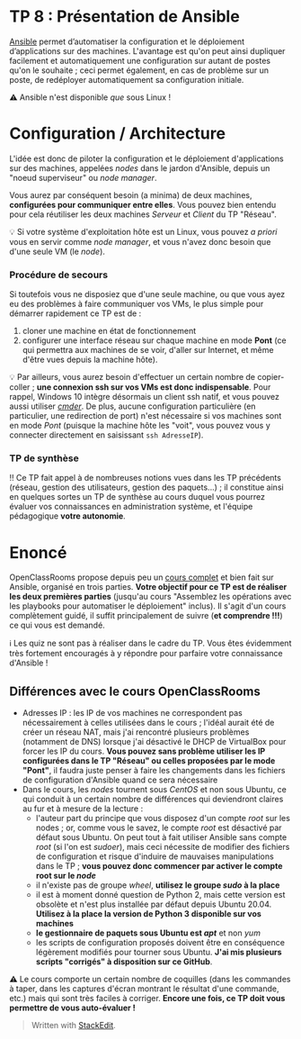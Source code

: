 # TP 8 : Présentation de Ansible
[Ansible](https://www.ansible.com/) permet d’automatiser la configuration et le déploiement d’applications sur des machines. L'avantage est qu'on peut ainsi dupliquer facilement et automatiquement une configuration sur autant de postes qu'on le souhaite ; ceci permet également, en cas de problème sur un poste, de redéployer automatiquement sa configuration initiale.

:warning: Ansible n'est disponible *que* sous Linux !

# Configuration / Architecture
L'idée est donc de piloter la configuration et le déploiement d'applications sur des machines, appelées *nodes* dans le jardon d'Ansible, depuis un "noeud superviseur" ou *node manager*.

Vous aurez par conséquent besoin (a minima) de deux machines, **configurées pour communiquer entre elles**. Vous pouvez bien entendu pour cela réutiliser les deux machines *Serveur* et *Client* du TP "Réseau".

:bulb: Si votre système d'exploitation hôte est un Linux, vous pouvez *a priori* vous en servir comme *node manager*, et vous n'avez donc besoin que d'une seule VM (le *node*). 

### Procédure de secours
Si toutefois vous ne disposiez que d'une seule machine, ou que vous ayez eu des problèmes à faire communiquer vos VMs, le plus simple pour démarrer rapidement ce TP est de :

 1. cloner une machine en état de fonctionnement
 2. configurer une interface réseau sur chaque machine en mode **Pont** (ce qui permettra aux machines de se voir, d'aller sur Internet, et même d'être vues depuis la machine hôte).

:bulb: Par ailleurs, vous aurez besoin d'effectuer un certain nombre de copier-coller ; **une connexion ssh sur vos VMs est donc indispensable**. Pour rappel, Windows 10 intègre désormais un client ssh natif, et vous pouvez aussi utiliser *[cmder](http://cmder.net/)*. De plus, aucune configuration particulière (en particulier, une redirection de port) n'est nécessaire si vos machines sont en mode *Pont* (puisque la machine hôte les "voit", vous pouvez vous y connecter directement en saisissant `ssh AdresseIP`).

### TP de synthèse
:bangbang: Ce TP fait appel à de nombreuses notions vues dans les TP précédents (réseau, gestion des utilisateurs, gestion des paquets...) ; il constitue ainsi en quelques sortes un TP de synthèse au cours duquel vous pourrez évaluer vos connaissances en administration système, et l'équipe pédagogique **votre autonomie**.

# Enoncé
OpenClassRooms propose depuis peu un [cours complet](https://openclassrooms.com/fr/courses/2035796-utilisez-ansible-pour-automatiser-vos-taches-de-configuration) et bien fait sur Ansible, organisé en trois parties. **Votre objectif pour ce TP est de réaliser les deux premières parties** (jusqu'au cours "Assemblez les opérations avec les playbooks pour automatiser le déploiement" inclus). Il s'agit d'un cours complètement guidé, il suffit principalement de suivre (**et comprendre !!!**) ce qui vous est demandé.

:information_source: Les quiz ne sont pas à réaliser dans le cadre du TP. Vous êtes évidemment très fortement encouragés à y répondre pour parfaire votre connaissance d'Ansible !

## Différences avec le cours OpenClassRooms

 - Adresses IP : les IP de vos machines ne correspondent pas nécessairement à celles utilisées dans le cours ; l'idéal aurait été de créer un réseau NAT, mais j'ai rencontré plusieurs problèmes (notamment de DNS) lorsque j'ai désactivé le DHCP de VirtualBox pour forcer les IP du cours. **Vous pouvez sans problème utiliser les IP configurées dans le TP "Réseau" ou celles proposées par le mode "Pont"**, il faudra juste penser à faire les changements dans les fichiers de configuration d'Ansible quand ce sera nécessaire
 - Dans le cours, les *nodes* tournent sous *CentOS* et non sous Ubuntu, ce qui conduit à un certain nombre de différences qui deviendront claires au fur et à mesure de la lecture :
   - l'auteur part du principe que vous disposez d'un compte *root* sur les nodes ; or, comme vous le savez, le compte *root* est désactivé par défaut sous Ubuntu. On peut tout à fait utiliser Ansible sans compte *root* (si l'on est *sudoer*), mais ceci nécessite de modifier des fichiers de configuration et risque d'induire de mauvaises manipulations dans le TP ; **vous pouvez donc commencer par activer le compte root sur le *node*** 
   - il n'existe pas de groupe *wheel*, **utilisez le groupe *sudo* à la place**
   - il est à moment donné question de Python 2, mais cette version est obsolète et n'est plus installée par défaut depuis Ubuntu 20.04. **Utilisez à la place la version de Python 3 disponible sur vos machines**
   - **le gestionnaire de paquets sous Ubuntu est *apt*** et non *yum*
   - les scripts de configuration proposés doivent être en conséquence légèrement modifiés pour tourner sous Ubuntu. **J'ai mis plusieurs scripts "corrigés" à disposition sur ce GitHub**.

:warning: Le cours comporte un certain nombre de coquilles (dans les commandes à taper, dans les captures d'écran montrant le résultat d'une commande, etc.) mais qui sont très faciles à corriger. **Encore une fois, ce TP doit vous permettre de vous auto-évaluer !**

> Written with [StackEdit](https://stackedit.io/).
